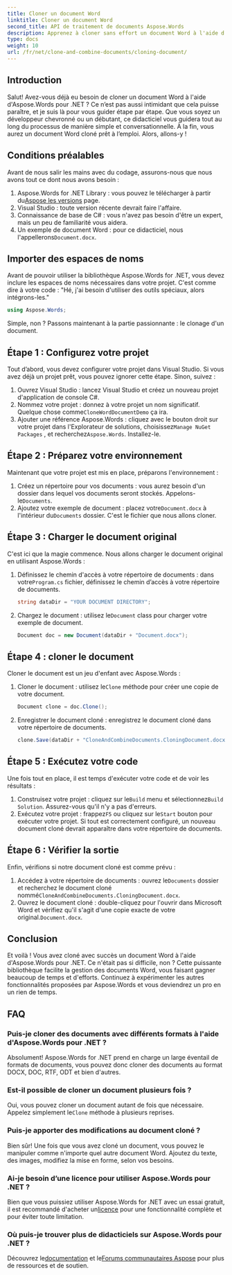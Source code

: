 ```yaml
---
title: Cloner un document Word
linktitle: Cloner un document Word
second_title: API de traitement de documents Aspose.Words
description: Apprenez à cloner sans effort un document Word à l'aide d'Aspose.Words pour .NET avec notre guide étape par étape. Parfait pour les développeurs débutants et expérimentés.
type: docs
weight: 10
url: /fr/net/clone-and-combine-documents/cloning-document/
---
```

## Introduction

Salut! Avez-vous déjà eu besoin de cloner un document Word à l'aide d'Aspose.Words pour .NET ? Ce n’est pas aussi intimidant que cela puisse paraître, et je suis là pour vous guider étape par étape. Que vous soyez un développeur chevronné ou un débutant, ce didacticiel vous guidera tout au long du processus de manière simple et conversationnelle. À la fin, vous aurez un document Word cloné prêt à l’emploi. Alors, allons-y !

## Conditions préalables

Avant de nous salir les mains avec du codage, assurons-nous que nous avons tout ce dont nous avons besoin :

1.  Aspose.Words for .NET Library : vous pouvez le télécharger à partir du[Aspose les versions](https://releases.aspose.com/words/net/) page.
2. Visual Studio : toute version récente devrait faire l'affaire.
3. Connaissance de base de C# : vous n'avez pas besoin d'être un expert, mais un peu de familiarité vous aidera.
4.  Un exemple de document Word : pour ce didacticiel, nous l'appellerons`Document.docx`.

## Importer des espaces de noms

Avant de pouvoir utiliser la bibliothèque Aspose.Words for .NET, vous devez inclure les espaces de noms nécessaires dans votre projet. C'est comme dire à votre code : "Hé, j'ai besoin d'utiliser des outils spéciaux, alors intégrons-les."

```csharp
using Aspose.Words;
```

Simple, non ? Passons maintenant à la partie passionnante : le clonage d'un document.

## Étape 1 : Configurez votre projet

Tout d’abord, vous devez configurer votre projet dans Visual Studio. Si vous avez déjà un projet prêt, vous pouvez ignorer cette étape. Sinon, suivez :

1. Ouvrez Visual Studio : lancez Visual Studio et créez un nouveau projet d'application de console C#.
2.  Nommez votre projet : donnez à votre projet un nom significatif. Quelque chose comme`CloneWordDocumentDemo` ça ira.
3.  Ajouter une référence Aspose.Words : cliquez avec le bouton droit sur votre projet dans l'Explorateur de solutions, choisissez`Manage NuGet Packages` , et recherchez`Aspose.Words`. Installez-le.

## Étape 2 : Préparez votre environnement

Maintenant que votre projet est mis en place, préparons l'environnement :

1.  Créez un répertoire pour vos documents : vous aurez besoin d'un dossier dans lequel vos documents seront stockés. Appelons-le`Documents`.
2.  Ajoutez votre exemple de document : placez votre`Document.docx` à l'intérieur du`Documents` dossier. C'est le fichier que nous allons cloner.

## Étape 3 : Charger le document original

C'est ici que la magie commence. Nous allons charger le document original en utilisant Aspose.Words :

1.  Définissez le chemin d'accès à votre répertoire de documents : dans votre`Program.cs` fichier, définissez le chemin d’accès à votre répertoire de documents.
   
    ```csharp
    string dataDir = "YOUR DOCUMENT DIRECTORY";
    ```

2.  Chargez le document : utilisez le`Document` class pour charger votre exemple de document.

    ```csharp
    Document doc = new Document(dataDir + "Document.docx");
    ```

## Étape 4 : cloner le document

Cloner le document est un jeu d'enfant avec Aspose.Words :

1.  Cloner le document : utilisez le`Clone` méthode pour créer une copie de votre document.

    ```csharp
    Document clone = doc.Clone();
    ```

2. Enregistrer le document cloné : enregistrez le document cloné dans votre répertoire de documents.

    ```csharp
    clone.Save(dataDir + "CloneAndCombineDocuments.CloningDocument.docx");
    ```

## Étape 5 : Exécutez votre code

Une fois tout en place, il est temps d'exécuter votre code et de voir les résultats :

1. Construisez votre projet : cliquez sur le`Build` menu et sélectionnez`Build Solution`. Assurez-vous qu'il n'y a pas d'erreurs.
2.  Exécutez votre projet : frappez`F5` ou cliquez sur le`Start` bouton pour exécuter votre projet. Si tout est correctement configuré, un nouveau document cloné devrait apparaître dans votre répertoire de documents.

## Étape 6 : Vérifier la sortie

Enfin, vérifions si notre document cloné est comme prévu :

1.  Accédez à votre répertoire de documents : ouvrez le`Documents` dossier et recherchez le document cloné nommé`CloneAndCombineDocuments.CloningDocument.docx`.
2.  Ouvrez le document cloné : double-cliquez pour l'ouvrir dans Microsoft Word et vérifiez qu'il s'agit d'une copie exacte de votre original.`Document.docx`.

## Conclusion

Et voilà ! Vous avez cloné avec succès un document Word à l'aide d'Aspose.Words pour .NET. Ce n'était pas si difficile, non ? Cette puissante bibliothèque facilite la gestion des documents Word, vous faisant gagner beaucoup de temps et d'efforts. Continuez à expérimenter les autres fonctionnalités proposées par Aspose.Words et vous deviendrez un pro en un rien de temps.

## FAQ

### Puis-je cloner des documents avec différents formats à l'aide d'Aspose.Words pour .NET ?

Absolument! Aspose.Words for .NET prend en charge un large éventail de formats de documents, vous pouvez donc cloner des documents au format DOCX, DOC, RTF, ODT et bien d'autres.

### Est-il possible de cloner un document plusieurs fois ?

 Oui, vous pouvez cloner un document autant de fois que nécessaire. Appelez simplement le`Clone` méthode à plusieurs reprises.

### Puis-je apporter des modifications au document cloné ?

Bien sûr! Une fois que vous avez cloné un document, vous pouvez le manipuler comme n'importe quel autre document Word. Ajoutez du texte, des images, modifiez la mise en forme, selon vos besoins.

### Ai-je besoin d’une licence pour utiliser Aspose.Words pour .NET ?

 Bien que vous puissiez utiliser Aspose.Words for .NET avec un essai gratuit, il est recommandé d'acheter un[licence](https://purchase.aspose.com/buy) pour une fonctionnalité complète et pour éviter toute limitation.

### Où puis-je trouver plus de didacticiels sur Aspose.Words pour .NET ?

 Découvrez le[documentation](https://reference.aspose.com/words/net/) et le[Forums communautaires Aspose](https://forum.aspose.com/c/words/8) pour plus de ressources et de soutien.